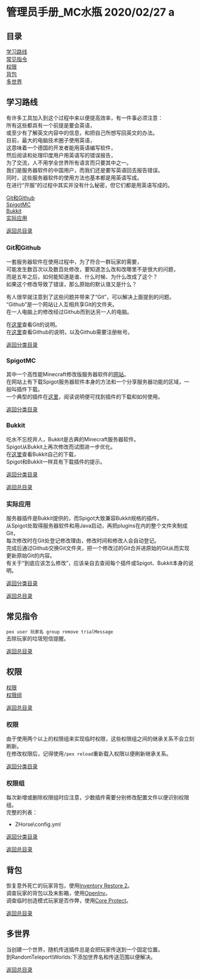 <!DOCTYPE html>
<html>
  <head>
    <meta charset="utf-8">
    <title>管理员手册_MC水瓶</title>
  </head>
  <body>

# 管理员手册_MC水瓶 2020/02/27 a

<a name="catalog"></a>

## 目录
[学习路线](#learningPath)  
[常见指令](#commonCommand)  
[权限](#permission)  
[背包](#inventory)  
[多世界](#multiWorld)

<a name="learningPath"></a>

## 学习路线
有许多工具加入到这个过程中来以便提高效率，有一件事必须注意：  
所有这些都具有一个前提是要会英语，  
或至少有了解英文内容中的信息，和把自己所想写回英文的办法。  
目前，最大的电脑技术圈子使用英语，  
这意味着一个德国的开发者能用英语编写软件，  
然后阅读和处理印度用户用英语写的错误报告，  
为了交流，人不用学全世界所有语言而只要其中之一。  
我们是服务器软件的中国用户，而我们还是要写英语回去报告错误。  
同时，这些服务器软件的使用方法也基本都是用英语写成。  
在进行“开服”的过程中其实并没有什么秘密，但它们都是用英语写成的。

<a name="learningPathCatalog"></a>

[Git和Github](#gitAndGithub)  
[SpigotMC](#spigotMc)  
[Bukkit](#bukkit)  
[实际应用](#howToUse)

[返回总目录](#catalog)

<a name="gitAndGithub"></a>

### Git和Github
一套服务器软件在使用过程中，为了符合一群玩家的需要，  
可能发生数百次以及数百处修改，要知道怎么改和改哪里不是很大的问题，  
而是五年之后，如何能知道是谁、什么时候、为什么改成了这个？  
如果这个修改导致了错误，那么原始的默认值又是什么？

有人很早就注意到了这些问题并带来了“Git”，可以解决上面提到的问题。  
“Github”是一个网站让人互相共享Git的文件夹。  
在一人电脑上的修改经过Github而到达另一人的电脑。

在[这里](https://git-scm.com/)查看Git的说明。  
在[这里](https://guides.github.com/activities/hello-world/)查看Github的说明，以及Github需要注册帐号。

[返回分类目录](#learningPathCatalog)

<a name="spigotMc"></a>

### SpigotMC
其中一个高性能Minecraft修改版服务器软件的[网站](https://www.spigotmc.org/)。  
在网站上有下载Spigot服务器软件本身的方法和一个分享服务器功能的区域，一般叫插件下载。  
一个典型的插件在[这里](https://www.spigotmc.org/resources/coreprotect.8631/)，阅读说明便可找到插件的下载和如何使用。

[返回分类目录](#learningPathCatalog)

<a name="bukkit"></a>

### Bukkit
吃水不忘挖井人，Bukkit是古典的Minecraft服务器软件。  
Spigot从Bukkit上再次修改而试图进一步优化。  
在[这里](https://bukkit.org/)查看Bukkit自己的下载，  
Spigot和Bukkit一样具有下载插件的提示。

[返回分类目录](#learningPathCatalog)

[返回总目录](#catalog)

<a name="howToUse"></a>

### 实际应用
服务器插件是Bukkit提供的，而Spigot大致兼容Bukkit规格的插件。  
从Spigot处取得服务器软件和用Java启动，再把plugins在内的整个文件夹制成Git，  
每次修改时在Git处登记修改理由，修改时间和修改人会自动登记。  
完成后通过Github交换Git文件夹，把一个修改过的Git合并进原始的Git从而实现更新原始Git的内容。  
有关于“到底应该怎么修改”，应该亲自去查阅每个插件或Spigot、Bukkit本身的说明。

[返回分类目录](#learningPathCatalog)

[返回总目录](#catalog)

<a name="commonCommand"></a>

## 常见指令

`pex user 玩家名 group remove trialMessage`  
去除玩家的垃圾短信提醒。

[返回总目录](#catalog)

<a name="permission"></a>

## 权限
[权限](#permissionPermission)  
[权限组](#permissionPermissionGroup)

[返回总目录](#catalog)

<a name="permissionPermission"></a>

### 权限
由于使用两个以上的权限组来实现临时权限，这些权限组之间的继承关系不会立刻刷新。  
在修改权限后，记得使用`/pex reload`重新载入权限以便刷新继承关系。

<a name="permissionPermissionGroup"></a>

[返回分类目录](#permission)

### 权限组
每次新增或删除权限组时应注意，少数插件需要分别修改配置文件以便识别权限组。  
完整的列表：

- ZHorse\config.yml

[返回分类目录](#permission)

[返回总目录](#catalog)

<a name="inventory"></a>

## 背包
恢复意外死亡的玩家背包，使用[Inventory Restore 2](https://www.spigotmc.org/resources/inventory-restore-remastered.22027/)。  
调查玩家的背包以及末影箱，使用[OpenInv](https://dev.bukkit.org/projects/openinv)。  
调查临时创造模式玩家是否作弊，使用[Core Protect](https://www.spigotmc.org/resources/coreprotect.8631/)。

[返回总目录](#catalog)

<a name="multiWorld">

## 多世界
当创建一个世界，随机传送插件总是会把玩家传送到一个固定位置。  
到RandomTeleport\Worlds:下添加世界名和传送范围以便解决。

[返回总目录](#catalog)

  </body>
</html>